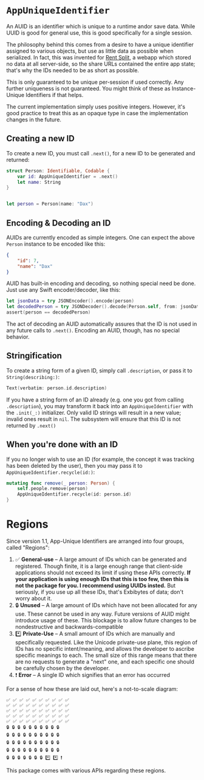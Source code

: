 # `AppUniqueIdentifier`


An AUID is an identifier which is unique to a runtime andor save data. While UUID is good for general use, this is good specifically for a single session.

The philosophy behind this comes from a desire to have a unique identifier assigned to various objects, but use as little data as possible when serialized. In fact, this was invented for [Rent Split](https://split.rent), a webapp which stored no data at all server-side, so the share URLs contained the entire app state; that's why the IDs needed to be as short as possible.

This is only guaranteed to be unique per-session if used correctly. Any further uniqueness is not guaranteed. You might think of these as Instance-Unique Identifiers if that helps.

The current implementation simply uses positive integers. However, it's good practice to treat this as an opaque type in case the implementation changes in the future.



## Creating a new ID

To create a new ID, you must call `.next()`, for a new ID to be generated and returned:

```swift
struct Person: Identifiable, Codable {
    var id: AppUniqueIdentifier = .next()
    let name: String
}


let person = Person(name: "Dax")
```



## Encoding & Decoding an ID

AUIDs are currently encoded as simple integers. One can expect the above `Person` instance to be encoded like this:

```json
{
    "id": 7,
    "name": "Dax"
}
```


AUID has built-in encoding and decoding, so nothing special need be done. Just use any Swift encoder/decoder, like this:

```swift
let jsonData = try JSONEncoder().encode(person)
let decodedPerson = try JSONDecoder().decode(Person.self, from: jsonData)
assert(person == decodedPerson)
```


The act of decoding an AUID automatically assures that the ID is not used in any future calls to `.next()`. Encoding an AUID, though, has no special behavior.



## Stringification

To create a string form of a given ID, simply call `.description`, or pass it to `String(describing:)`:

```swift
Text(verbatim: person.id.description)
```


If you have a string form of an ID already (e.g. one you got from calling `.description`), you may transform it back into an `AppUniqueIdentifier` with the `.init(_:)` initializer. Only valid ID strings will result in a new value; invalid ones result in `nil`. The subsystem will ensure that this ID is not returned by `.next()`



## When you're done with an ID

If you no longer wish to use an ID (for example, the concept it was tracking has been deleted by the user), then you may pass it to `AppUniqueIdentifier.recycle(id:)`:

```swift
mutating func remove(_ person: Person) {
    self.people.remove(person)
    AppUniqueIdentifier.recycle(id: person.id)
}
```



# Regions

Since version 1.1, App-Unique Identifiers are arranged into four groups, called "Regions":

1. ✅ **General-use** – A large amount of IDs which can be generated and registered. Though finite, it is a large enough range that client-side applications should not exceed its limit if using these APIs correctly. **If your application is using enough IDs that this is too few, then this is not the package for you. I recommend using UUIDs insted.** But seriously, if you use up all these IDs, that's Exbibytes of data; don't worry about it.
2. 🔒 **Unused** – A large amount of IDs which have not been allocated for any use. These cannot be used in any way. Future versions of AUID might introduce usage of these. This blockage is to allow future changes to be nondestructive and backwards-compatible
3. *️⃣ **Private-Use** – A small amount of IDs which are manually and specifically requested. Like the Unicode private-use plane, this region of IDs has no specific intent/meaning, and allows the developer to ascribe specific meanings to each. The small size of this range means that there are no requests to generate a "next" one, and each specific one should be carefully chosen by the developer.
4. ❗️ **Error** – A single ID which signifies that an error has occurred

For a sense of how these are laid out, here's a not-to-scale diagram:

```
✅ ✅ ✅ ✅ ✅ ✅ ✅ ✅ ✅ ✅
✅ ✅ ✅ ✅ ✅ ✅ ✅ ✅ ✅ ✅
✅ ✅ ✅ ✅ ✅ ✅ ✅ ✅ ✅ ✅
✅ ✅ ✅ ✅ ✅ ✅ ✅ ✅ ✅ ✅
✅ ✅ ✅ ✅ ✅ ✅ ✅ ✅ ✅ ✅
🔒 🔒 🔒 🔒 🔒 🔒 🔒 🔒 🔒 🔒
🔒 🔒 🔒 🔒 🔒 🔒 🔒 🔒 🔒 🔒
🔒 🔒 🔒 🔒 🔒 🔒 🔒 🔒 🔒 🔒
🔒 🔒 🔒 🔒 🔒 🔒 🔒 🔒 🔒 🔒
🔒 🔒 🔒 🔒 🔒 🔒 🔒 *️⃣ *️⃣ ❗️
```


This package comes with various APIs regarding these regions.
